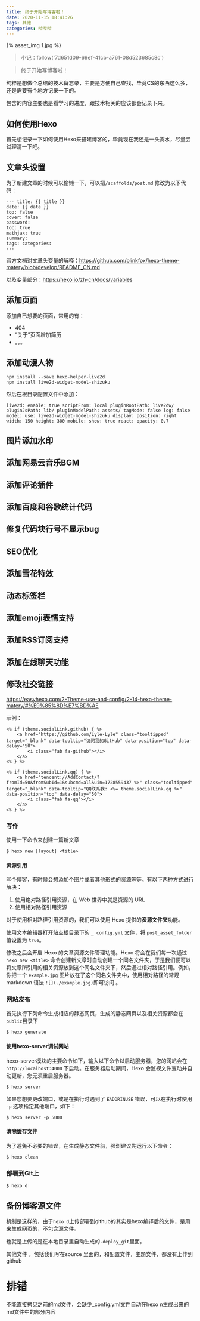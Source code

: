 ```yaml
---
title: 终于开始写博客啦！
date: 2020-11-15 18:41:26
tags: 其他
categories: 哔哔哔
---
```


{% asset_img 1.jpg  %}

> 小记：follow('7d651d09-69ef-41cb-a761-08d523685c8c')

> 终于开始写博客啦！

纯粹是想做个总结的技术备忘录，主要是方便自己查找，毕竟CS的东西这么多，还是需要有个地方记录一下的。

包含的内容主要也是看学习的进度，跟技术相关的应该都会记录下来。



## 如何使用Hexo

首先想记录一下如何使用Hexo来搭建博客的，毕竟现在我还是一头雾水，尽量尝试理清一下吧。



## 文章头设置

为了新建文章的时候可以偷懒一下，可以把`/scaffolds/post.md` 修改为以下代码：

```
--- title: {{ title }} 
date: {{ date }} 
top: false 
cover: false 
password: 
toc: true 
mathjax: true 
summary: 
tags: categories: 
---
```

官方文档对文章头变量的解释：https://github.com/blinkfox/hexo-theme-matery/blob/develop/README_CN.md

以及变量部分：https://hexo.io/zh-cn/docs/variables

## 添加页面

添加自已想要的页面，常用的有：

- 404
- “关于”页面增加简历
- 。。。



## 添加动漫人物

```
npm install --save hexo-helper-live2d
npm install live2d-widget-model-shizuku
```

然后在根目录配置文件中添加：

```
live2d: enable: true scriptFrom: local pluginRootPath: live2dw/ pluginJsPath: lib/ pluginModelPath: assets/ tagMode: false log: false model: use: live2d-widget-model-shizuku display: position: right width: 150 height: 300 mobile: show: true react: opacity: 0.7
```



## 图片添加水印



## 添加网易云音乐BGM



## 添加评论插件



## 添加百度和谷歌统计代码



## 修复代码块行号不显示bug



## SEO优化



## 添加雪花特效



## 动态标签栏



## 添加emoji表情支持



## 添加RSS订阅支持



## 添加在线聊天功能



## 修改社交链接

https://easyhexo.com/2-Theme-use-and-config/2-14-hexo-theme-matery/#%E9%85%8D%E7%BD%AE

示例：

```
<% if (theme.socialLink.github) { %>
    <a href="https://github.com/Lyle-Lyle" class="tooltipped" target="_blank" data-tooltip="访问我的GitHub" data-position="top" data-delay="50">
        <i class="fab fa-github"></i>
    </a>
<% } %>

<% if (theme.socialLink.qq) { %>
    <a href="tencent://AddContact/?fromId=50&fromSubId=1&subcmd=all&uin=1728559437 %>" class="tooltipped" target="_blank" data-tooltip="QQ联系我: <%= theme.socialLink.qq %>" data-position="top" data-delay="50">
        <i class="fab fa-qq"></i>
    </a>
<% } %>
```





### 写作

使用一下命令来创建一篇新文章

```
$ hexo new [layout] <title>
```

#### 资源引用

写个博客，有时候会想添加个图片或者其他形式的资源等等。有以下两种方式进行解决：

1. 使用绝对路径引用资源，在 Web 世界中就是资源的 URL
2. 使用相对路径引用资源

对于使用相对路径引用资源的，我们可以使用 Hexo 提供的**资源文件夹**功能。

使用文本编辑器打开站点根目录下的 `_ config.yml` 文件，将 `post_asset_folder` 值设置为 `true`。

修改之后会开启 Hexo 的文章资源文件管理功能。Hexo 将会在我们每一次通过 `hexo new <title>` 命令创建新文章时自动创建一个同名文件夹，于是我们便可以将文章所引用的相关资源放到这个同名文件夹下，然后通过相对路径引用。例如，你把一个 `example.jpg` 图片放在了这个同名文件夹中，使用相对路径的常规 markdown 语法 `![](./example.jpg)`即可访问 。



### 网站发布

首先执行下列命令生成相应的静态网页，生成的静态网页以及相关资源都会在`public`目录下

```
$ hexo generate
```

#### 使用hexo-server调试网站

hexo-server模块的主要命令如下，输入以下命令以启动服务器，您的网站会在 `http://localhost:4000` 下启动。在服务器启动期间，Hexo 会监视文件变动并自动更新，您无须重启服务器。

```
$ hexo server
```

如果您想要更改端口，或是在执行时遇到了 `EADDRINUSE` 错误，可以在执行时使用 `-p` 选项指定其他端口，如下：

```
$ hexo server -p 5000
```



#### 清除缓存文件

为了避免不必要的错误，在生成静态文件前，强烈建议先运行以下命令：

```
$ hexo clean
```



### 部署到Git上

```
$ hexo d
```







## 备份博客源文件

机制是这样的，由于`hexo d`上传部署到github的其实是hexo编译后的文件，是用来生成网页的，不包含源文件。

也就是上传的是在本地目录里自动生成的`.deploy_git`里面。

其他文件 ，包括我们写在source 里面的，和配置文件，主题文件，都没有上传到github





# 排错

不能直接拷贝之前的md文件，会缺少_config.yml文件自动在hexo n生成出来的md文件中的部分内容